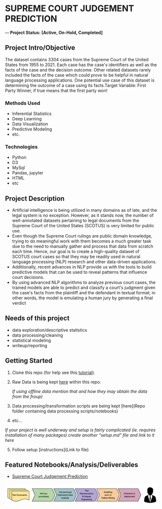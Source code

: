 # SUPREME COURT JUDGEMENT PREDICTION


#### -- Project Status: [Active, On-Hold, Completed]

## Project Intro/Objective
The dataset contains 3304 cases from the Supreme Court of the United States from 1955 to 2021. Each case has the case's identifiers as well as the facts of the case and the decision outcome. Other related datasets rarely included the facts of the case which could prove to be helpful in natural language processing applications. One potential use case of this dataset is determining the outcome of a case using its facts.Target Variable: First Party Winner, if true means that the first party won!

### Methods Used
* Inferential Statistics
* Deep Learning
* Data Visualization
* Predictive Modeling
* etc.

### Technologies
* Python
* D3
*  MySql
* Pandas, jupyter
* HTML
* etc 

## Project Description
* Artificial intelligence is being utilized in many domains as of late, and the legal system is no exception. However, as it stands now, the number of well-annotated datasets pertaining to legal documents from the Supreme Court of the United States (SCOTUS) is very limited for public use.
* Even though the Supreme Court rulings are public domain knowledge, trying to do meaningful work with them becomes a much greater task due to the need to manually gather and process that data from scratch each time. Hence, our goal is to create a high-quality dataset of SCOTUS court cases so that they may be readily used in natural language processing (NLP) research and other data-driven applications.
* Additionally, recent advances in NLP provide us with the tools to build predictive models that can be used to reveal patterns that influence court decisions.
* By using advanced NLP algorithms to analyze previous court cases, the trained models are able to predict and classify a court's judgment given the case's facts from the plaintiff and the defendant in textual format; in other words, the model is emulating a human jury by generating a final verdict

## Needs of this project

- data exploration/descriptive statistics
- data processing/cleaning
- statistical modeling
- writeup/reporting


## Getting Started

1. Clone this repo (for help see this [tutorial](https://help.github.com/articles/cloning-a-repository/)).
2. Raw Data is being kept [here](rawdata/justice.csv) within this repo.

    *If using offline data mention that and how they may obtain the data from the froup)*
    
3. Data processing/transformation scripts are being kept [here](Repo folder containing data processing scripts/notebooks)
4. etc...

*If your project is well underway and setup is fairly complicated (ie. requires installation of many packages) create another "setup.md" file and link to it here*  

5. Follow setup [instructions](Link to file)

## Featured Notebooks/Analysis/Deliverables
* [Supreme Court Judgement Prediction](JudgementPrediction.ipynb)


![image](flowchart.png)
